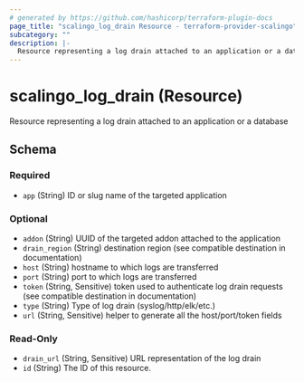 ```yaml
---
# generated by https://github.com/hashicorp/terraform-plugin-docs
page_title: "scalingo_log_drain Resource - terraform-provider-scalingo"
subcategory: ""
description: |-
  Resource representing a log drain attached to an application or a database
---
```


# scalingo_log_drain (Resource)

Resource representing a log drain attached to an application or a database



<!-- schema generated by tfplugindocs -->
## Schema

### Required

- `app` (String) ID or slug name of the targeted application

### Optional

- `addon` (String) UUID of the targeted addon attached to the application
- `drain_region` (String) destination region (see compatible destination in documentation)
- `host` (String) hostname to which logs are transferred
- `port` (String) port to which logs are transferred
- `token` (String, Sensitive) token used to authenticate log drain requests (see compatible destination in documentation)
- `type` (String) Type of log drain (syslog/http/elk/etc.)
- `url` (String, Sensitive) helper to generate all the host/port/token fields

### Read-Only

- `drain_url` (String, Sensitive) URL representation of the log drain
- `id` (String) The ID of this resource.


